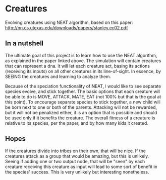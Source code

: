 # Creatures
Evolving creatures using NEAT algorithm, based on this paper: http://nn.cs.utexas.edu/downloads/papers/stanley.ec02.pdf

## In a nutshell
The ultimate goal of this project is to learn how to use the NEAT algorithm, as explained in the paper linked above. The
simulation will contain creatures that can represent a dna. It will let each creature act, basing its actions 
(receiving its inputs) on all other creatures in its line-of-sight. In essence, by SEEING the creatures and learning to
analyze them.

Because of the speciation functionality of NEAT, I would like to see separate species evolve, and stick together. 
The basic options that each creature will be able to do is MOVE, ATTACK, MATE, EAT (not 100% but that is the goal at 
this point). To encourage separate species to stick together, a new child will be born next to one or both of the parents.
Attacking will not be rewarded, but it will not be penalized either, it is an option that is possible and should be used
only if it benefits the creature. The overall fitness of a creature is relative to its species, per the paper, and by how
many kids it created.

## Hopes
If the creatures divide into tribes on their own, that will be nice.
If the creatures attack as a group that would be amazing, but this is unlikely.
Seeing if adding one or two output node, that will be "seen" by each creature receiving this creature as input will lead to
some sort of benefit in the species' success. This is very unlikely but interesting nonetheless.

